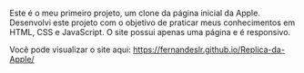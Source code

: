 Este é o meu primeiro projeto, um clone da página inicial da Apple. Desenvolvi este projeto com o objetivo de praticar meus conhecimentos em HTML, CSS e JavaScript. O site possui apenas uma página e é responsivo.

Você pode visualizar o site aqui: https://fernandeslr.github.io/Replica-da-Apple/
